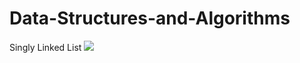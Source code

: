 # Data-Structures-and-Algorithms
Singly Linked List
<img src="https://media.geeksforgeeks.org/wp-content/uploads/singly-linkedlist.png">

